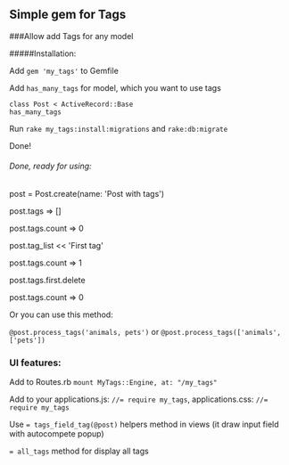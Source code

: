 ## Simple gem for Tags

###Allow add Tags for any model

#####Installation:

Add `gem 'my_tags'` to Gemfile

Add `has_many_tags` for model, which you want to use tags

```
class Post < ActiveRecord::Base
has_many_tags
```

Run `rake my_tags:install:migrations` and `rake:db:migrate`

Done!

###### Done, ready for using:

post = Post.create(name: 'Post with tags')

post.tags => []

post.tags.count => 0

post.tag_list << 'First tag'

post.tags.count => 1

post.tags.first.delete

post.tags.count => 0

Or you can use this method:

`@post.process_tags('animals, pets')` or `@post.process_tags(['animals', ['pets'])` 


### UI features:

Add to Routes.rb `mount MyTags::Engine, at: "/my_tags"`


Add to your applications.js: `//= require my_tags`, applications.css: `//= require my_tags`

Use `= tags_field_tag(@post)` helpers method in views (it draw input field with autocompete popup)

`= all_tags` method for display all tags